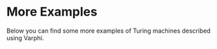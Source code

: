 # More Examples

Below you can find some more examples of Turing machines described using Varphi.&#x20;
